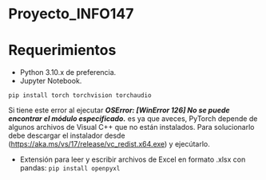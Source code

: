 # Proyecto_INFO147

# Requerimientos

- Python 3.10.x de preferencia.  
- Jupyter Notebook.  
```
pip install torch torchvision torchaudio
```  
Si tiene este error al ejecutar ***OSError: [WinError 126] No se puede encontrar el módulo especificado.*** es ya que aveces, PyTorch depende de algunos archivos de Visual C++ que no están instalados. Para solucionarlo debe descargar el instalador desde (https://aka.ms/vs/17/release/vc_redist.x64.exe) y ejecútarlo.  
- Extensión para leer y escribir archivos de Excel en formato .xlsx con pandas: `pip install openpyxl`  
